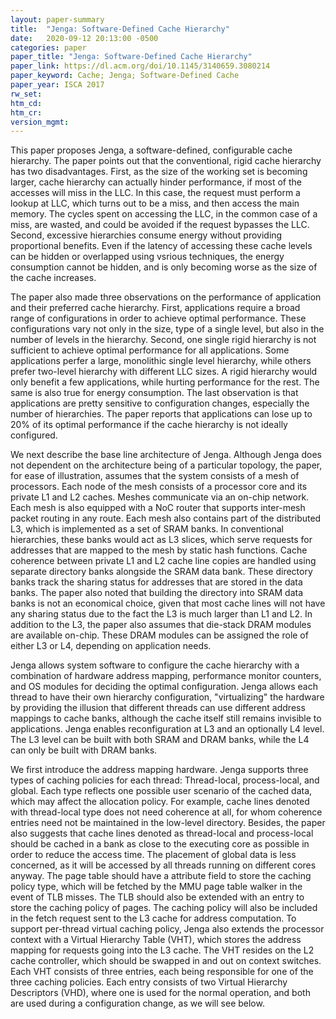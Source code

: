 ```yaml
---
layout: paper-summary
title:  "Jenga: Software-Defined Cache Hierarchy"
date:   2020-09-12 20:13:00 -0500
categories: paper
paper_title: "Jenga: Software-Defined Cache Hierarchy"
paper_link: https://dl.acm.org/doi/10.1145/3140659.3080214
paper_keyword: Cache; Jenga; Software-Defined Cache
paper_year: ISCA 2017
rw_set:
htm_cd:
htm_cr:
version_mgmt:
---
```


This paper proposes Jenga, a software-defined, configurable cache hierarchy. The paper points out that the conventional, 
rigid cache hierarchy has two disadvantages. First, as the size of the working set is becoming larger, cache hierarchy
can actually hinder performance, if most of the accesses will miss in the LLC. In this case, the request must perform a 
lookup at LLC, which turns out to be a miss, and then access the main memory. The cycles spent on accessing the LLC, in
the common case of a miss, are wasted, and could be avoided if the request bypasses the LLC. Second, excessive hierarchies
consume energy without providing proportional benefits. Even if the latency of accessing these cache levels can be hidden
or overlapped using vsrious techniques, the energy consumption cannot be hidden, and is only becoming worse as the size
of the cache increases. 

The paper also made three observations on the performance of application and their preferred cache hierarchy. First, 
applications require a broad range of configurations in order to achieve optimal performance. These configurations
vary not only in the size, type of a single level, but also in the number of levels in the hierarchy. 
Second, one single rigid hierarchy is not sufficient to achieve optimal performance for all applications. Some 
applications perfer a large, monolithic single level hierarchy, while others prefer two-level hierarchy with different 
LLC sizes. A rigid hierarchy would only benefit a few applications, while hurting performance for the rest.
The same is also true for energy consumption.
The last observation is that applications are pretty sensitive to configuration changes, especially the number of hierarchies. 
The paper reports that applications can lose up to 20% of its optimal performance if the cache hierarchy is not ideally 
configured. 

We next describe the base line architecture of Jenga. Although Jenga does not dependent on the architecture being of a 
particular topology, the paper, for ease of illustration, assumes that the system consists of a mesh of processors. Each
node of the mesh consists of a processor core and its private L1 and L2 caches. Meshes communicate via an on-chip network.
Each mesh is also equipped with a NoC router that supports inter-mesh packet routing in any route. 
Each mesh also contains part of the distributed L3, which is implemented as a set of SRAM banks. In conventional hierarchies,
these banks would act as L3 slices, which serve requests for addresses that are mapped to the mesh by static hash functions.
Cache coherence between private L1 and L2 cache line copies are handled using separate directory banks alongside the 
SRAM data bank. These directory banks track the sharing status for addresses that are stored in the data banks. 
The paper also noted that building the directory into SRAM data banks is not an economical choice, given that most cache 
lines will not have any sharing status due to the fact the L3 is much larger than L1 and L2. 
In addition to the L3, the paper also assumes that die-stack DRAM modules are available on-chip. These DRAM modules
can be assigned the role of either L3 or L4, depending on application needs.

Jenga allows system software to configure the cache hierarchy with a combination of hardware address mapping, performance
monitor counters, and OS modules for deciding the optimal configuration. Jenga allows each thread to have their own
hierarchy configuration, "virtualizing" the hardware by providing the illusion that different threads can use 
different address mappings to cache banks, although the cache itself still remains invisible to applications. Jenga 
enables reconfiguration at L3 and an optionally L4 level. The L3 level can be built with both SRAM and DRAM banks, while
the L4 can only be built with DRAM banks.

We first introduce the address mapping hardware. Jenga supports three types of caching policies for each thread: Thread-local,
process-local, and global. Each type reflects one possible user scenario of the cached data, which may affect the allocation
policy. For example, cache lines denoted with thread-local type does not need coherence at all, for whom coherence entries
need not be maintained in the low-level directory. Besides, the paper also suggests that cache lines denoted as thread-local 
and process-local should be cached in a bank as close to the executing core as possible in order to reduce the access time.
The placement of global data is less concerned, as it will be accessed by all threads running on different cores anyway.
The page table should have a attribute field to store the caching policy type, which will be fetched by the MMU page table walker in the event of TLB misses. The TLB should also be extended with an entry to store the caching policy of pages. The caching policy
will also be included in the fetch request sent to the L3 cache for address computation.
To support per-thread virtual caching policy, Jenga also extends the processor context with a Virtual Hierarchy Table 
(VHT), which stores the address mapping for requests going into the L3 cache. The VHT resides on the L2 cache controller,
which should be swapped in and out on context switches. Each VHT consists of three entries, each being responsible for
one of the three caching policies. Each entry consists of two Virtual Hierarchy Descriptors (VHD), where one is used for 
the normal operation, and both are used during a configuration change, as we will see below. 
 